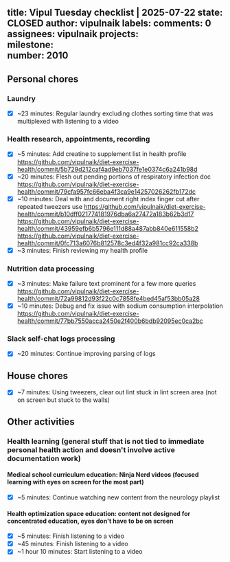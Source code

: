 title:	Vipul Tuesday checklist | 2025-07-22
state:	CLOSED
author:	vipulnaik
labels:	
comments:	0
assignees:	vipulnaik
projects:	
milestone:	
number:	2010
--
## Personal chores

### Laundry

- [x] ~23 minutes: Regular laundry excluding clothes sorting time that was multiplexed with listening to a video

### Health research, appointments, recording

- [x] ~5 minutes: Add creatine to supplement list in health profile https://github.com/vipulnaik/diet-exercise-health/commit/5b729d212caf4ad9eb7037fe1e0374c6a241b98d
- [x] ~20 minutes: Flesh out pending portions of respiratory infection doc https://github.com/vipulnaik/diet-exercise-health/commit/79cfa957fc66eba4f3ca9e14257026262fb172dc
- [x] ~10 minutes: Deal with and document right index finger cut after repeated tweezers use https://github.com/vipulnaik/diet-exercise-health/commit/b10dff021774181976dba6a27472a183b62b3d17 https://github.com/vipulnaik/diet-exercise-health/commit/43959efb6b5796e111d88a487abb840e611558b2 https://github.com/vipulnaik/diet-exercise-health/commit/0fc713a6076b812578c3ed4f32a981cc92ca338b
- [x] ~3 minutes: Finish reviewing my health profile

### Nutrition data processing

- [x] ~3 minutes: Make failure text prominent for a few more queries https://github.com/vipulnaik/diet-exercise-health/commit/72a99812d93f22c0c7858fe4bed45af53bb05a28
- [x] ~10 minutes: Debug and fix issue with sodium consumption interpolation https://github.com/vipulnaik/diet-exercise-health/commit/77bb7550acca2450e2f400b6bdb92095ec0ca2bc

### Slack self-chat logs processing

- [x] ~20 minutes: Continue improving parsing of logs

## House chores

- [x] ~7 minutes: Using tweezers, clear out lint stuck in lint screen area (not on screen but stuck to the walls)

## Other activities

### Health learning (general stuff that is not tied to immediate personal health action and doesn't involve active documentation work)

#### Medical school curriculum education: Ninja Nerd videos (focused learning with eyes on screen for the most part)

- [x] ~5 minutes: Continue watching new content from the neurology playlist

#### Health optimization space education: content not designed for concentrated education, eyes don't have to be on screen

- [x] ~5 minutes: Finish listening to a video
- [x] ~45 minutes: Finish listening to a video
- [x] ~1 hour 10 minutes: Start listening to a video
